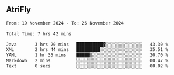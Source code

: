 ## AtriFly

<!--START_SECTION:waka-->

```txt
From: 19 November 2024 - To: 26 November 2024

Total Time: 7 hrs 42 mins

Java       3 hrs 20 mins   ██████████▓░░░░░░░░░░░░░░   43.30 %
XML        2 hrs 44 mins   █████████░░░░░░░░░░░░░░░░   35.51 %
YAML       1 hr 35 mins    █████▒░░░░░░░░░░░░░░░░░░░   20.70 %
Markdown   2 mins          ░░░░░░░░░░░░░░░░░░░░░░░░░   00.47 %
Text       0 secs          ░░░░░░░░░░░░░░░░░░░░░░░░░   00.02 %
```

<!--END_SECTION:waka-->

